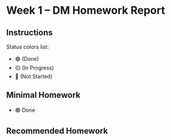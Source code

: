 # Week 1 – DM Homework Report

## Instructions

Status colors list:

- 🟢 (Done)
- 🟡 (In Progress)
- 🔴 (Not Started)

## Minimal Homework

- 🟢 Done


## Recommended Homework

